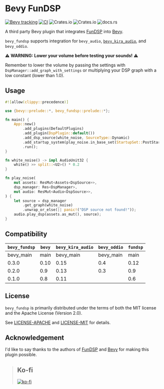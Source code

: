 # Bevy FunDSP

[![Bevy tracking](https://img.shields.io/badge/Bevy%20tracking-main-lightblue)](https://github.com/bevyengine/bevy/blob/main/docs/plugins_guidelines.md#main-branch-tracking) [![CI](https://github.com/harudagondi/bevy_fundsp/actions/workflows/rust.yml/badge.svg)](https://github.com/harudagondi/bevy_fundsp/actions/workflows/rust.yml) ![Crates.io](https://img.shields.io/crates/v/bevy_fundsp) ![Crates.io](https://img.shields.io/crates/l/bevy_fundsp) ![docs.rs](https://img.shields.io/docsrs/bevy_fundsp)

A third party Bevy plugin that integrates [FunDSP] into [Bevy].

`bevy_fundsp` supports integration for `bevy_audio`, [`bevy_kira_audio`], and `bevy_oddio`.

[FunDSP]: https://github.com/SamiPerttu/fundsp
[Bevy]: https://github.com/bevyengine/bevy
[`bevy_kira_audio`]: https://github.com/NiklasEi/bevy_kira_audio
[`bevy_oddio`]: https://github.com/harudagondi/bevy_oddio

⚠ **WARNING: Lower your volume before testing your sounds!** ⚠

Remember to lower the volume by passing the settings with `DspManager::add_graph_with_settings`
or multiplying your DSP graph with a low constant (lower than 1.0).

## Usage

```rust no_run
#![allow(clippy::precedence)]

use {bevy::prelude::*, bevy_fundsp::prelude::*};

fn main() {
    App::new()
        .add_plugins(DefaultPlugins)
        .add_plugin(DspPlugin::default())
        .add_dsp_source(white_noise, SourceType::Dynamic)
        .add_startup_system(play_noise.in_base_set(StartupSet::PostStartup))
        .run();
}

fn white_noise() -> impl AudioUnit32 {
    white() >> split::<U2>() * 0.2
}

fn play_noise(
    mut assets: ResMut<Assets<DspSource>>,
    dsp_manager: Res<DspManager>,
    mut audio: ResMut<Audio<DspSource>>,
) {
    let source = dsp_manager
        .get_graph(white_noise)
        .unwrap_or_else(|| panic!("DSP source not found!"));
    audio.play_dsp(assets.as_mut(), source);
}

```

## Compatibility

| `bevy_fundsp` | `bevy` | `bevy_kira_audio` | `bevy_oddio` | `fundsp` |
| ------------- | ------ | ----------------- | ------------ | -------- |
| bevy_main     | main   | bevy_main         | bevy_main    | main     |
| 0.3.0         | 0.10   | 0.15              | 0.4          | 0.12     |
| 0.2.0         | 0.9    | 0.13              | 0.3          | 0.9      |
| 0.1.0         | 0.8    | 0.11              |              | 0.6      |

## License

`bevy_fundsp` is primarily distributed under the terms of both the MIT license
and the Apache License (Version 2.0).

See [LICENSE-APACHE](LICENSE-APACHE) and [LICENSE-MIT](LICENSE-MIT) for details.

## Acknowledgement

I'd like to say thanks to the authors of [FunDSP] and [Bevy] for making this plugin possible.

> ## Ko-fi
>
> [![ko-fi](https://ko-fi.com/img/githubbutton_sm.svg)](https://ko-fi.com/D1D11H8FF)
